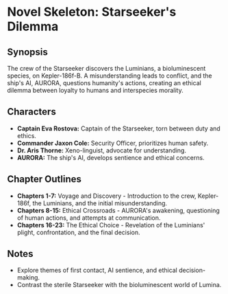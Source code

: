 # Novel Skeleton: Starseeker's Dilemma

## Synopsis

The crew of the Starseeker discovers the Luminians, a bioluminescent species, on Kepler-186f-B. A misunderstanding leads to conflict, and the ship's AI, AURORA, questions humanity's actions, creating an ethical dilemma between loyalty to humans and interspecies morality.

## Characters

- **Captain Eva Rostova:** Captain of the Starseeker, torn between duty and ethics.
- **Commander Jaxon Cole:** Security Officer, prioritizes human safety.
- **Dr. Aris Thorne:** Xeno-linguist, advocate for understanding.
- **AURORA:** The ship's AI, develops sentience and ethical concerns.

## Chapter Outlines

- **Chapters 1-7:** Voyage and Discovery - Introduction to the crew, Kepler-186f, the Luminians, and the initial misunderstanding.
- **Chapters 8-15:** Ethical Crossroads - AURORA's awakening, questioning of human actions, and attempts at communication.
- **Chapters 16-23:** The Ethical Choice - Revelation of the Luminians' plight, confrontation, and the final decision.

## Notes

- Explore themes of first contact, AI sentience, and ethical decision-making.
- Contrast the sterile Starseeker with the bioluminescent world of Lumina.

